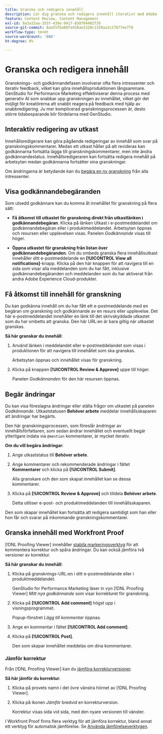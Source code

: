 ```yaml
---
title: Granska och redigera innehåll
description: Lär dig granska och redigera innehåll iterativt med Adobe GenStudio for Performance Marketing.
feature: Content Review, Content Management
exl-id: 9a3a15aa-355f-439e-9417-850704402f39
source-git-commit: 8aa55fba08fa438ae2320c1159aa3c27877ee778
workflow-type: tm+mt
source-wordcount: '604'
ht-degree: 0%

---
```


# Granska och redigera innehåll

Gransknings- och godkännandefasen involverar ofta flera intressenter och iterativ feedback, vilket kan göra innehållsproduktionen långsammare. GenStudio for Performance Marketing effektiviserar denna process med generativ AI som snabbar upp granskningen av innehållet, vilket gör det möjligt för kreatörerna att snabbt reagera på feedback med hjälp av snabbredigering. Ju mer komplicerad granskningsprocessen är, desto större tidsbesparande blir fördelarna med GenStudio.

## Interaktiv redigering av utkast

Innehållsredigerare kan göra pågående redigeringar av innehåll som svar på granskningskommentarer. Medan ett utkast håller på att revideras kan godkännarna fortsätta lägga till granskningskommentarer, men inte ändra godkännandestatus. Innehållsredigeraren kan fortsätta redigera innehåll på arbetsytan medan godkännarna fortsätter sina granskningar.

Om ändringarna är betydande kan du [begära en ny granskning](/help/user-guide/approvals/request-review.md#request-new-approval) från alla intressenter.

## Visa godkännandebegäranden

Som utsedd godkännare kan du komma åt innehållet för granskning på flera sätt:

* **Få åtkomst till utkastet för granskning direkt från utkastlänken i godkännandebegäran**. Klicka på länken Utkast i e-postmeddelandet om godkännandebegäran eller i produktmeddelandet. Arbetsytan öppnas och resursen eller upplevelsen visas. Panelen _Godkännande_ visas till höger.

* **Öppna utkastet för granskning från listan över godkännandebegäranden**. Om du ombeds granska flera innehållsutkast innehåller ditt e-postmeddelande en **[!UICONTROL View all notifications]**-knapp. Klicka på den här knappen för att navigera till en sida som visar alla meddelanden som du har fått, inklusive godkännandebegäranden och meddelanden som du har aktiverat från andra Adobe Experience Cloud-produkter.

## Få åtkomst till innehåll för granskning

Du kan godkänna innehåll om du har fått ett e-postmeddelande med en begäran om granskning och godkännande av en resurs eller upplevelse. Det här e-postmeddelandet innehåller en länk till det skrivskyddade utkastet som du har ombetts att granska. Den här URL:en är bara giltig när utkastet granskas.

**Så här granskar du innehåll**:

1. Använd länken i meddelandet eller e-postmeddelandet som visas i produktionen för att navigera till innehållet som ska granskas.

   Arbetsytan öppnas och innehållet visas för granskning.

1. Klicka på knappen **[!UICONTROL Review & Approve]** uppe till höger.

   Panelen _Godkännanden_ för den här resursen öppnas.

## Begär ändringar

Du kan visa föreslagna ändringar eller ställa frågor om utkastet på panelen _Godkännande_. Utkaststatusen **Behöver arbete** meddelar innehållsskaparen att ändringar har begärts.

Den här granskningsprocessen, som föreslår ändringar av innehållsförfattaren, som sedan ändrar innehållet och eventuellt begär ytterligare indata via `@mention` kommentarer, är mycket iterativ.

**Om du vill begära ändringar**:

1. Ange utkaststatus till **Behöver arbete**.

1. Ange kommentarer och rekommenderade ändringar i fältet **Kommentarer** och klicka på **[!UICONTROL Submit]**.

   Alla granskare och den som skapat innehållet kan se dessa kommentarer.

1. Klicka på **[!UICONTROL Review & Approve]** och tilldela **Behöver arbete**.

   Detta utlöser e-post- och produktmeddelanden till innehållsskaparen.

Den som skapar innehållet kan fortsätta att redigera samtidigt som han eller hon får och svarar på inkommande granskningskommentarer.

## Granska innehåll med Workfront Proof

[!DNL Proofing Viewer] innehåller [stabila markeringsverktyg](https://experienceleague.adobe.com/sv/docs/workfront/using/review-and-approve-work/proofing/review-proofs-in-workfront/comment-on-a-proof/comment-on-proof-1) för att kommentera korrektur och spåra ändringar. Du kan också jämföra två versioner av korrektur.

**Så här granskar du innehåll**:

1. Klicka på gransknings-URL:en i ditt e-postmeddelande eller i produktmeddelandet.

   GenStudio for Performance Marketing läser in vyn [!DNL Proofing Viewer] _Mitt nya godkännande_ som visar korrekturet för granskning.

1. Klicka på **[!UICONTROL Add comment]** högst upp i visningsprogrammet.

   Popup-fönstret _Lägg till kommentar_ öppnas.

1. Ange en kommentar i fältet **[!UICONTROL Add comment]**.

1. Klicka på **[!UICONTROL Post]**.

   Den som skapar innehållet meddelas om dina kommentarer.

### Jämför korrektur

Från [!DNL Proofing Viewer] kan du [jämföra korrekturversioner](https://experienceleague.adobe.com/sv/docs/workfront/using/workfront-proof/work-with-proofs-in-wf-proof/review-proofs-web-proofing-viewer/compare-proofs).

**Så här jämför du korrektur**:

1. Klicka på provets namn i det övre vänstra hörnet av [!DNL Proofing Viewer].

1. Klicka på ikonen _Jämför_ bredvid en korrekturversion.

   Korrektur visas sida vid sida, med den nyare versionen till vänster.

I Workfront Proof finns flera verktyg för att jämföra korrektur, bland annat ett verktyg för automatisk jämförelse. Se [Använda jämförelseverktygen](https://experienceleague.adobe.com/sv/docs/workfront/using/workfront-proof/work-with-proofs-in-wf-proof/review-proofs-web-proofing-viewer/compare-proofs#use-the-compare-tools).
